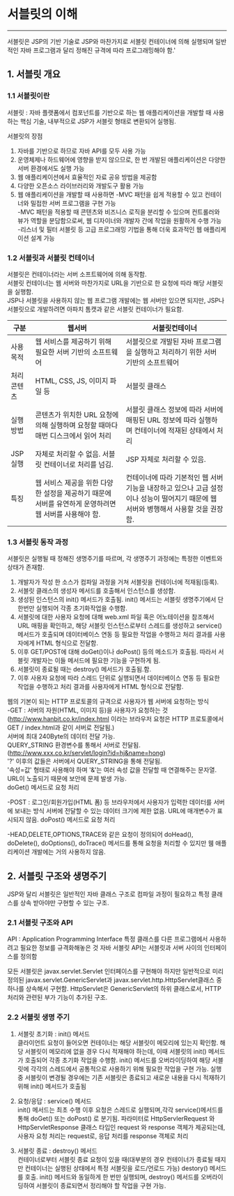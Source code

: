 # 서블릿의 이해
---------------------
서블릿은 JSP의 기반 기술로 JSP와 마찬가지로 서블릿 컨테이너에 의해 실행되며 일반적인 자바 프로그램과 달리 정해진 규격에 따라 프로그래밍해야 함.'
## 1. 서블릿 개요

### 1.1 서블릿이란
서블릿 : 자바 플랫폼에서 컴포넌트를 기반으로 하는 웹 애플리케이션을 개발할 때 사용하는 핵심 기술, 내부적으로 JSP가 서블릿 형태로 변환되어 실행됨.

서블릿의 장점
1. 자바를 기반으로 하므로 자바 API를 모두 사용 가능
2. 운영체제나 하드웨어에 영향을 받지 않으므로, 한 번 개발된 애플리케이션은 다양한 서버 환경에서도 실행 가능
3. 웹 애플리케이션에서 효율적인 자료 공유 방법을 제공함
4. 다양한 오픈소스 라이브러리와 개발도구 활용 가능
5. 웹 애플리케이션을 개발할 때 사용하면
  -MVC 패턴을 쉽게 적용할 수 있고 컨테이너와 밀접한 서버 프로그램을 구현 가능  
  -MVC 패턴을 적용할 때 콘텐츠와 비즈니스 로직을 분리할 수 있으며 컨트롤러와 뷰가 역할을 분담함으로써, 웹 디자이너와 개발자 간에 작업을 원활하게 수행 가능  
  -리스너 및 필터 서블릿 등 고급 프로그래밍 기법을 통해 더욱 효과적인 웹 애플리케이션 설계 가능

### 1.2 서블릿과 서블릿 컨테이너
서블릿은 컨테이너라는 서버 소프트웨어에 의해 동작함.  
서블릿 컨테이너는 웹 서버와 마찬가지로 URL을 기반으로 한 요청에 따라 해당 서블릿을 실행함.  
JSP나 서블릿을 사용하지 않는 웹 프로그램 개발에는 웹 서버만 있으면 되지만, JSP나 서블릿으로 개발하려면 아파치 톰캣과 같은 서블릿 컨테이너가 필요함.

|구분|웹서버|서블릿컨테이너|  
|-----|---|---|
|사용목적|웹 서비스를 제공하기 위해 필요한 서버 기반의 소프트웨어|서블릿으로 개발된 자바 프로그램을 실행하고 처리하기 위한 서버 기반의 소프트웨어|
|처리 콘텐츠|HTML, CSS, JS, 이미지 파일 등|서블릿 클래스|
|실행 방법|콘텐츠가 위치한 URL 요청에 의해 실행하며 요청할 때마다 매번 디스크에서 읽어 처리|서블릿 클래스 정보에 따라 서버에 매핑된 URL 정보에 따라 실행하며 컨테이너에 적재된 상태에서 처리|
|JSP 실행|자체로 처리할 수 없음. 서블릿 컨테이너로 처리를 넘김.| JSP 자체로 처리할 수 있음.|
|특징| 웹 서비스 제공을 위한 다양한 설정을 제공하기 때문에 서버를 유연하게 운영하려면 웹 서버를 사용해야 함.|컨테이너에 따라 기본적인 웹 서버 기능을 내장하고 있으나 고급 설정이나 성능이 떨어지기 때문에 웹 서버와 병행해서 사용할 것을 권장함. |

### 1.3 서블릿 동작 과정
서블릿은 실행될 때 정해진 생명주기를 따르며, 각 생명주기 과정에는 특정한 이벤트와 상태가 존재함.
1. 개발자가 작성 한 소스가 컴파일 과정을 거쳐 서블릿을 컨테이너에 적재됨(등록).
2. 서블릿 클래스의 생성자 메서드를 호출해서 인스턴스를 생성함.
3. 생성된 인스턴스의 init() 메서드가 호출됨. init() 메서드는 서블릿 생명주기에서 단 한번만 실행되어 각종 초기화작업을 수행함.
4. 서블릿에 대한 사용자 요청에 대해 web.xml 파일 혹은 어노테이션을 참조해서 URL 매핑을 확인하고, 해당 서블릿 인스턴스로부터 스레드를 생성하고 service() 메서드가 호출되며 데이터베이스 연동 등 필요한 작업을 수행하고 처리 결과를 사용자에게 HTML 형식으로 전달함.
5. 이후 GET/POST에 대해 doGet()이나 doPost() 등의 메소드가 호출됨. 따라서 서블릿 개발자는 이들 메서드에 필요한 기능을 구현하게 됨.
6. 서블릿이 종료될 때는 destroy() 메서드가 호출됨.함.
7. 이후 사용자 요청에 따라 스레드 단위로 실행되면서 데이터베이스 연동 등 필요한 작업을 수행하고 처리 결과를 사용자에게 HTML 형식으로 전달함.

웹의 기본이 되는 HTTP 프로토콜의 규격으로 사용자가 웹 서버에 요청하는 방식  
-GET : 서버의 자원(HTML, 이미지 등)을 사용자가 요청하는 것
(http://www.hanbit.co.kr/index.html 이라는 브라우저 요청은 HTTP 프로토콜에서 GET / index.html과 같이 서버로 전달됨.)  
서버에 최대 240Byte의 데이터 전달 가능.   
QUERY_STRING 환경변수를 통해서 서버로 전달됨.  
(http://www.xxx.co.kr/servlet/login?id=hj&name=hong)  
'?' 이후의 값들은 서버에서 QUERY_STRING을 통해 전달됨.   
'속성=값' 형태로 사용해야 하며 '&'는 여러 속성 값을 전달할 때 연결해주는 문자열.  
URL이 노출되기 때문에 보안에 문제 발생 가능.  
doGet() 메서드로 요청 처리

-POST : 로그인/회원가입(HTML 폼) 등 브라우저에서 사용자가 입력한 데이터를 서버에 보내는 방식
서버에 전달할 수 있는 데이터 크기에 제한 없음.
URL에 매개변수가 표시되지 않음.
doPost() 메서드로 요청 처리


-HEAD,DELETE,OPTIONS,TRACE와 같은 요청이 정의되어 doHead(), doDelete(), doOptions(), doTrace() 메서드를 통해 요청을 처리할 수 있지만 웸 애플리케이션 개발에는 거의 사용하지 않음.

## 2. 서블릿 구조와 생명주기
JSP와 달리 서블릿은 일반적인 자바 클래스 구조로 컴파일 과정이 필요하고 특정 클래스를 상속 받아야만 구현할 수 있는 구조. 
### 2.1 서블릿 구조와 API
API : Application Programming Interface 특정 클래스를 다른 프로그램에서 사용하려고 필요한 정보를 규격화해놓은 것
자바 서블릿 API는 서블릿과 서버 사이의 인터페이스를 정의함

모든 서블릿은 javax.servlet.Servlet 인터페이스를 구현해야 하지만 일반적으로 미리 정의된 javax.servlet.GenericServlet과 javax.servlet.http.HttpServlet클래스 중 하나를 상속해서 구현함. HttpServlet은 GenericServlet의 하위 클래스로서, HTTP 처리와 관련된 부가 기능이 추가된 구조.

### 2.2 서블릿 생명 주기
1. 서블릿 초기화 : init() 메서드  
   클라이언트 요청이 들어오면 컨테이너는 해당 서블릿이 메모리에 있는지 확인함. 해당 서블릿이 메모리에 없을 경우 다시 적재해야 하는데, 이때 서블릿의 init() 메서드가 호출되어 각종 초기화 작업을 수행함. init() 메서드를 오버라이딩하여 해당 서블릿에 각각의 스레드에서 공통적으로 사용하기 위해 필요한 작업을 구현 가능. 
   실행 중 서블릿이 변경될 경우에는 기존 서블릿은 종료되고 새로운 내용을 다시 적재하기 위해 init() 메서드가 호출됨

2. 요청/응답 : service() 메서드  
   init() 메서드는 최초 수행 이후 요청은 스레드로 실행되며,각각 service()메서드를 통해 doGet() 또는 doPost() 로 분기됨. 파라미터로 HttpServlerRequest 와 HttpServletResponse 클래스 타입인 request 와 response 객체가 제공되는데, 사용자 요청 처리는 request로, 응답 처리를 response 객체로 처리

3. 서블릿 종료 : destroy() 메서드  
   컨테이너로부터 서블릿 종료 요청이 있을 때(대부분의 경우 컨테이너가 종료될 때지만 컨테이너는 실행된 상태에서 특정 서블릿을 로드/언로드 가능) destory() 메서드를 호출. init() 메서드와 동일하게 한 번만 실행되며,  destroy() 메서드를 오버라이딩하여 서블릿이 종료되면서 정리해야 할 작업을 구현 가능.




